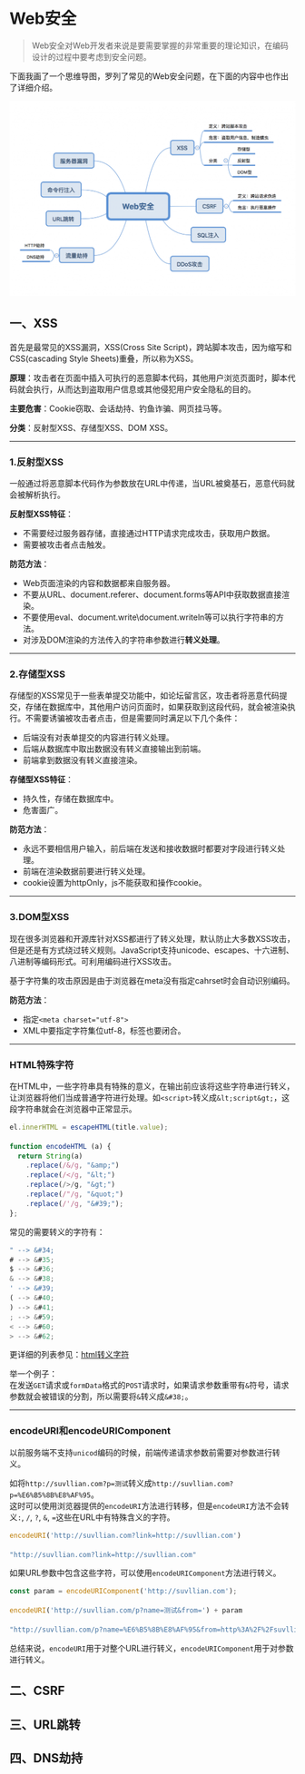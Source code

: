 # Web安全

> Web安全对Web开发者来说是要需要掌握的非常重要的理论知识，在编码设计的过程中要考虑到安全问题。

下面我画了一个思维导图，罗列了常见的Web安全问题，在下面的内容中也作出了详细介绍。

![Web安全](./img/web-security-mind.png)

## 一、XSS

首先是最常见的XSS漏洞，XSS(Cross Site Script)，跨站脚本攻击，因为缩写和CSS(cascading Style Sheets)重叠，所以称为XSS。

**原理**：攻击者在页面中插入可执行的恶意脚本代码，其他用户浏览页面时，脚本代码就会执行，从而达到盗取用户信息或其他侵犯用户安全隐私的目的。

**主要危害**：Cookie窃取、会话劫持、钓鱼诈骗、网页挂马等。

**分类**：反射型XSS、存储型XSS、DOM XSS。

---

### 1.反射型XSS
一般通过将恶意脚本代码作为参数放在URL中传递，当URL被奠基石，恶意代码就会被解析执行。

**反射型XSS特征**：
* 不需要经过服务器存储，直接通过HTTP请求完成攻击，获取用户数据。
* 需要被攻击者点击触发。

**防范方法**：
* Web页面渲染的内容和数据都来自服务器。
* 不要从URL、document.referer、document.forms等API中获取数据直接渲染。
* 不要使用eval、document.write\document.writeln等可以执行字符串的方法。
* 对涉及DOM渲染的方法传入的字符串参数进行**转义处理**。

---

### 2.存储型XSS
存储型的XSS常见于一些表单提交功能中，如论坛留言区，攻击者将恶意代码提交，存储在数据库中，其他用户访问页面时，如果获取到这段代码，就会被渲染执行。不需要诱骗被攻击者点击，但是需要同时满足以下几个条件：
* 后端没有对表单提交的内容进行转义处理。
* 后端从数据库中取出数据没有转义直接输出到前端。
* 前端拿到数据没有转义直接渲染。

**存储型XSS特征**：
* 持久性，存储在数据库中。
* 危害面广。

**防范方法**：
* 永远不要相信用户输入，前后端在发送和接收数据时都要对字段进行转义处理。
* 前端在渲染数据前要进行转义处理。
* cookie设置为httpOnly，js不能获取和操作cookie。

---

### 3.DOM型XSS
现在很多浏览器和开源库针对XSS都进行了转义处理，默认防止大多数XSS攻击，但是还是有方式绕过转义规则。JavaScript支持unicode、escapes、十六进制、八进制等编码形式。可利用编码进行XSS攻击。

基于字符集的攻击原因是由于浏览器在meta没有指定cahrset时会自动识别编码。

**防范方法**：
* 指定`<meta charset="utf-8">`
* XML中要指定字符集位utf-8，标签也要闭合。

---

### HTML特殊字符
在HTML中，一些字符串具有特殊的意义，在输出前应该将这些字符串进行转义，让浏览器将他们当成普通字符进行处理。如`<script>`转义成`&lt;script&gt;`，这段字符串就会在浏览器中正常显示。

``` javascript
el.innerHTML = escapeHTML(title.value);

function encodeHTML (a) {
  return String(a)
    .replace(/&/g, "&amp;")
    .replace(/</g, "&lt;")
    .replace(/>/g, "&gt;")
    .replace(/"/g, "&quot;")
    .replace(/'/g, "&#39;");
};
```

常见的需要转义的字符有：

``` javascript
" --> &#34;
# --> &#35;
$ --> &#36;
& --> &#38;
' --> &#39;
( --> &#40;
) --> &#41;
; --> &#59;
< --> &#60;
> --> &#62;
```
更详细的列表参见：[html转义字符](https://ascii.cl/htmlcodes.htm)

举一个例子：  
在发送`GET`请求或`formData`格式的`POST`请求时，如果请求参数重带有`&`符号，请求参数就会被错误的分割，所以需要将`&`转义成`&#38;`。

---

### encodeURI和encodeURIComponent
以前服务端不支持`unicod`编码的时候，前端传递请求参数前需要对参数进行转义。

如将`http://suvllian.com?p=测试`转义成`http://suvllian.com?p=%E6%B5%8B%E8%AF%95`。  
这时可以使用浏览器提供的`encodeURI`方法进行转移，但是`encodeURI`方法不会转义`:`, `/`, `?`, `&`, `=`这些在URL中有特殊含义的字符。

``` javascript
encodeURI('http://suvllian.com?link=http://suvllian.com')

"http://suvllian.com?link=http://suvllian.com"
```

如果URL参数中包含这些字符，可以使用`encodeURIComponent`方法进行转义。

``` javascript
const param = encodeURIComponent('http://suvllian.com');

encodeURI('http://suvllian.com/p?name=测试&from=') + param

"http://suvllian.com/p?name=%E6%B5%8B%E8%AF%95&from=http%3A%2F%2Fsuvllian.com"
```

总结来说，`encodeURI`用于对整个URL进行转义，`encodeURIComponent`用于对参数进行转义。



## 二、CSRF

## 三、URL跳转

## 四、DNS劫持
